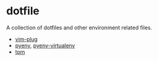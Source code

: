 # dotfile

A collection of dotfiles and other environment related files.

- [vim-plug](https://github.com/junegunn/vim-plug)
- [pyenv](https://github.com/pyenv/pyenv), [pyenv-virtualenv](https://github.com/pyenv/pyenv-virtualenv)
- [tpm](https://github.com/tmux-plugins/tpm)
